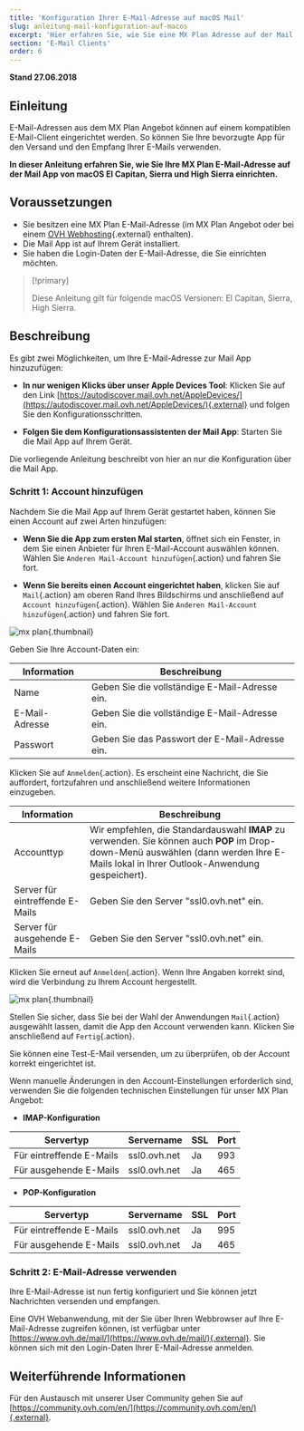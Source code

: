 ```yaml
---
title: 'Konfiguration Ihrer E-Mail-Adresse auf macOS Mail'
slug: anleitung-mail-konfiguration-auf-macos
excerpt: 'Hier erfahren Sie, wie Sie eine MX Plan Adresse auf der Mail App von macOS El Capitan, Sierra und High Sierra einrichten.'
section: 'E-Mail Clients'
order: 6
---
```


**Stand 27.06.2018**

## Einleitung

E-Mail-Adressen aus dem MX Plan Angebot können auf einem kompatiblen E-Mail-Client eingerichtet werden. So können Sie Ihre bevorzugte App für den Versand und den Empfang Ihrer E-Mails verwenden.

**In dieser Anleitung erfahren Sie, wie Sie Ihre MX Plan E-Mail-Adresse auf der Mail App von macOS El Capitan, Sierra und High Sierra einrichten.**

## Voraussetzungen

- Sie besitzen eine MX Plan E-Mail-Adresse (im MX Plan Angebot oder bei einem [OVH Webhosting](https://www.ovhcloud.com/de/web-hosting/){.external} enthalten).
- Die Mail App ist auf Ihrem Gerät installiert.
- Sie haben die Login-Daten der E-Mail-Adresse, die Sie einrichten möchten.

> [!primary]
>
> Diese Anleitung gilt für folgende macOS Versionen: El Capitan, Sierra, High Sierra.
>

## Beschreibung

Es gibt zwei Möglichkeiten, um Ihre E-Mail-Adresse zur Mail App hinzuzufügen:

- **In nur wenigen Klicks über unser Apple Devices Tool**: Klicken Sie auf den Link [https://autodiscover.mail.ovh.net/AppleDevices/](https://autodiscover.mail.ovh.net/AppleDevices/){.external} und folgen Sie den Konfigurationsschritten.

- **Folgen Sie dem Konfigurationsassistenten der Mail App**: Starten Sie die Mail App auf Ihrem Gerät.

Die vorliegende Anleitung beschreibt von hier an nur die Konfiguration über die Mail App.

### Schritt 1: Account hinzufügen

Nachdem Sie die Mail App auf Ihrem Gerät gestartet haben, können Sie einen Account auf zwei Arten hinzufügen:

- **Wenn Sie die App zum ersten Mal starten**, öffnet sich ein Fenster, in dem Sie einen Anbieter für Ihren E-Mail-Account auswählen können. Wählen Sie `Anderen Mail-Account hinzufügen`{.action} und fahren Sie fort.

- **Wenn Sie bereits einen Account eingerichtet haben**, klicken Sie auf `Mail`{.action} am oberen Rand Ihres Bildschirms und anschließend auf `Account hinzufügen`{.action}. Wählen Sie `Anderen Mail-Account hinzufügen`{.action} und fahren Sie fort.

![mx plan](images/configuration-mail-macos-step1.png){.thumbnail}

Geben Sie Ihre Account-Daten ein:

|Information|Beschreibung|
|---|---|
|Name|Geben Sie die vollständige E-Mail-Adresse ein.|
|E-Mail-Adresse|Geben Sie die vollständige E-Mail-Adresse ein.|
|Passwort|Geben Sie das Passwort der E-Mail-Adresse ein.|

Klicken Sie auf `Anmelden`{.action}. Es erscheint eine Nachricht, die Sie auffordert, fortzufahren und anschließend weitere Informationen einzugeben.

|Information|Beschreibung|
|---|---|
|Accounttyp|Wir empfehlen, die Standardauswahl **IMAP** zu verwenden. Sie können auch **POP** im Drop-down-Menü auswählen (dann werden Ihre E-Mails lokal in Ihrer Outlook-Anwendung gespeichert).|
|Server für eintreffende E-Mails|Geben Sie den Server "ssl0.ovh.net" ein.|
|Server für ausgehende E-Mails|Geben Sie den Server "ssl0.ovh.net" ein.|

Klicken Sie erneut auf `Anmelden`{.action}. Wenn Ihre Angaben korrekt sind, wird die Verbindung zu Ihrem Account hergestellt.

![mx plan](images/configuration-mail-macos-step2.png){.thumbnail}

Stellen Sie sicher, dass Sie bei der Wahl der Anwendungen `Mail`{.action} ausgewählt lassen, damit die App den Account verwenden kann. Klicken Sie anschließend auf `Fertig`{.action}.

Sie können eine Test-E-Mail versenden, um zu überprüfen, ob der Account korrekt eingerichtet ist.

Wenn manuelle Änderungen in den Account-Einstellungen erforderlich sind, verwenden Sie die folgenden technischen Einstellungen für unser MX Plan Angebot:

- **IMAP-Konfiguration**

|Servertyp|Servername|SSL|Port|
|---|---|---|---|
|Für eintreffende E-Mails|ssl0.ovh.net|Ja|993|
|Für ausgehende E-Mails|ssl0.ovh.net|Ja|465| 

- **POP-Konfiguration**

|Servertyp|Servername|SSL|Port|
|---|---|---|---|
|Für eintreffende E-Mails|ssl0.ovh.net|Ja|995|
|Für ausgehende E-Mails|ssl0.ovh.net|Ja|465|

### Schritt 2: E-Mail-Adresse verwenden

Ihre E-Mail-Adresse ist nun fertig konfiguriert und Sie können jetzt Nachrichten versenden und empfangen.

Eine OVH Webanwendung, mit der Sie über Ihren Webbrowser auf Ihre E-Mail-Adresse zugreifen können, ist verfügbar unter [https://www.ovh.de/mail/](https://www.ovh.de/mail/){.external}. Sie können sich mit den Login-Daten Ihrer E-Mail-Adresse anmelden.


## Weiterführende Informationen

Für den Austausch mit unserer User Community gehen Sie auf [https://community.ovh.com/en/](https://community.ovh.com/en/){.external}.